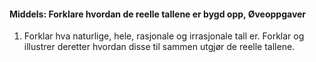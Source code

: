 
#### Middels: Forklare hvordan de reelle tallene er bygd opp,  Øveoppgaver

1. Forklar hva naturlige, hele, rasjonale og irrasjonale tall er.
   Forklar og illustrer deretter hvordan disse til sammen utgjør de
   reelle tallene.

